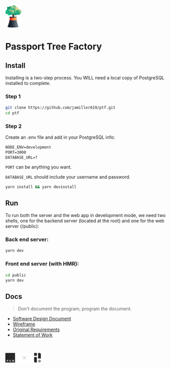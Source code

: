 <img src="public/assets/logo.svg" width="10%" style="background-color:transparent" />

# Passport Tree Factory

## Install

Installing is a two-step process. You WILL need a local copy
of PostgreSQL installed to complete.

### Step 1

```bash
git clone https://github.com/jamiller619/ptf.git
cd ptf
```

### Step 2

Create an .env file and add in your PostgreSQL info:

```
NODE_ENV=development
PORT=3000
DATABASE_URL=?
```

`PORT` can be anything you want.

`DATABASE_URL` should include your username and password.

```bash
yarn install && yarn devinstall
```

## Run

To run both the server and the web app in development mode,
we need two shells, one for the backend server (located at
the root) and one for the web server (/public):

### Back end server:

```bash
yarn dev
```

### Front end server (with HMR):

```bash
cd public
yarn dev
```

## Docs

> Don't document the program; program the document.

- [Software Design Document](docs/SDD.md)
- [Wireframe](docs/wireframe.pdf)
- [Original Requirements](docs/requirements.md)
- [Statement of Work](docs/SOW.md)

<br>
<br>
<img src="public/assets/vs.svg" width="22%" style="background-color:transparent" />
